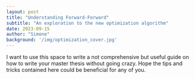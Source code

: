 ```yaml
---
layout: post
title: "Understanding Forward-Forward"
subtitle: "An exploration to the new optimization algorithm"
date: 2023-09-15
author: "Simone"
background: '/img/optimization_cover.jpg'
---
```


I want to use this space to write a not comprehensive but useful guide on how to write your master thesis without going crazy. Hope the tips and tricks contained here could be beneficial for any of you.